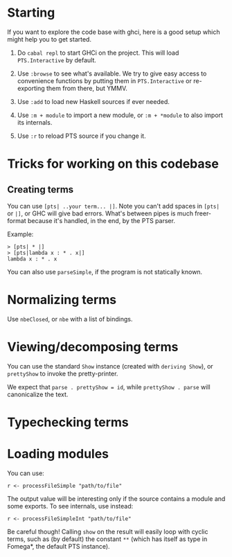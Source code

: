 # Starting

If you want to explore the code base with ghci, here is a good setup which might
help you to get started.

1. Do `cabal repl` to start GHCi on the project. This will load
   `PTS.Interactive` by default.
2. Use `:browse` to see what's available. We try to give easy access to
   convenience functions by putting them in `PTS.Interactive` or re-exporting
   them from there, but YMMV.

3. Use `:add` to load new Haskell sources if ever needed.
4. Use `:m + module` to import a new module, or `:m + *module` to also import
   its internals.
5. Use `:r` to reload PTS source if you change it.

# Tricks for working on this codebase

## Creating terms
You can use `[pts| ..your term... |]`. Note you can't add spaces in
`[pts|` or `|]`, or GHC will give bad errors. What's between pipes is much
freer-format because it's handled, in the end, by the PTS parser.

Example:
```
> [pts| * |]
> [pts|lambda x : * . x|]
lambda x : * . x
```

You can also use `parseSimple`, if the program is not statically known.

# Normalizing terms

Use `nbeClosed`, or `nbe` with a list of bindings.

# Viewing/decomposing terms

You can use the standard `Show` instance (created with `deriving Show`), or
`prettyShow` to invoke the pretty-printer.

We expect that `parse . prettyShow = id`, while `prettyShow . parse` will
canonicalize the text.

# Typechecking terms

# Loading modules

You can use:

    r <- processFileSimple "path/to/file"

The output value will be interesting only if the source contains a module and
some exports. To see internals, use instead:

    r <- processFileSimpleInt "path/to/file"

Be careful though! Calling `show` on the result will easily loop with cyclic
terms, such as (by default) the constant `**` (which has itself as type in
Fomega*, the default PTS instance).
